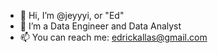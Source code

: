 - 👋 Hi, I’m @jeyyyi, or "Ed"
- 👀 I’m a Data Engineer and Data Analyst
- 📫 You can reach me: edrickallas@gmail.com

<!---
jeyyyi/jeyyyi is a ✨ special ✨ repository because its `README.md` (this file) appears on your GitHub profile.
You can click the Preview link to take a look at your changes.
--->
